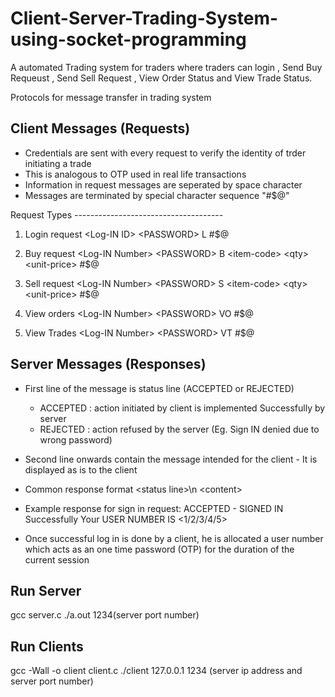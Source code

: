 # Client-Server-Trading-System-using-socket-programming
A automated Trading system for traders where traders can login , Send Buy Requeust , Send Sell
Request , View Order Status and View Trade Status.

Protocols for message transfer in trading system

Client Messages (Requests) 
-------------------------------------------------------------------------------------------------------------------

  - Credentials are sent with every request to verify the identity of trder initiating a trade
  - This is analogous to OTP used in real life transactions
  - Information in request messages are seperated by space character
  - Messages are terminated by special character sequence "#$@"

Request Types -------------------------------------

 1. Login request
      \<Log-IN ID\> \<PASSWORD\> L #$@

 2. Buy request
      \<Log-IN Number\> \<PASSWORD\> B \<item-code\> \<qty\> \<unit-price\> #$@

 3. Sell request
      \<Log-IN Number\> \<PASSWORD\> S \<item-code\> \<qty\> \<unit-price\> #$@

 4. View orders
      \<Log-IN Number\> \<PASSWORD\> VO #$@

 5. View Trades
      \<Log-IN Number\> \<PASSWORD\> VT #$@


Server Messages (Responses) 
-------------------------------------------------------------------------------------------------------------------

- First line of the message is status line (ACCEPTED or REJECTED)
    - ACCEPTED : action initiated by client is implemented Successfully by server
    - REJECTED : action refused by the server (Eg. Sign IN denied due to wrong password)

- Second line onwards contain the message intended for the client - It is displayed as is to the client

- Common response format
    \<status line\>\n
    \<content\>

- Example response for sign in request:
    ACCEPTED -
    SIGNED IN Successfully
    Your USER NUMBER IS \<1/2/3/4/5\>

- Once successful log in is done by a client, he is allocated a user number which acts as an one time password (OTP) for the duration of the current session


Run Server 
-------------------------------------------------------------------------------------------------------------------

gcc server.c
./a.out 1234(server port number)

Run Clients
-------------------------------------------------------------------------------------------------------------------

gcc -Wall -o client client.c
./client 127.0.0.1 1234 (server ip address and server port number)



